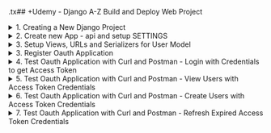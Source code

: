 .tx## +Udemy - Django A-Z Build and Deploy Web Project

<details>
<summary>1. Creating a New Django Project </summary>

# Creating a New Django Project

## Install venv

```py
python -m venv venv
```

## Activate venv

```py
# venv\Scripts\activate
source venv/bin/activate
```

## Install Django and other dependencies: django-rest-framework, django-filter, django-oauth-toolkit, mock, pillow

```py
python -m pip install django
pip install django
pip install django==5.0

pip install django-oauth-toolkit djangorestframework django-filter mock pillow
```

## Get dependencies

```py
pip freeze
```

```x
asgiref==3.8.1
certifi==2024.7.4
cffi==1.16.0
charset-normalizer==3.3.2
cryptography==42.0.8
Django==5.0.6
django-filter==24.2
django-oauth-toolkit==2.4.0
djangorestframework==3.15.2
idna==3.7
jwcrypto==1.5.6
mock==5.1.0
oauthlib==3.2.2
pillow==10.4.0
pycparser==2.22
pytz==2024.1
requests==2.32.3
sqlparse==0.5.0
typing_extensions==4.12.2
urllib3==2.2.2
```

## Save Dependencies to Requirements.txt

```py
pip freeze > requirements.txt
```

## Install requirements from Requirements.txt

```py
pip install -r requirements.txt
```

## Deactivate a virtual environment

```py
deactivate
```

## Create Django Project

```py
django-admin startproject demo .
```

## Make Migrations

```py
python manage.py makemigrations
python manage.py migrate
```

## Start Local Server

```py
python manage.py runserver
```

```x
Watching for file changes with StatReloader
Performing system checks...

System check identified no issues (0 silenced).
July 06, 2024 - 05:55:53
Django version 5.0.6, using settings 'demo.settings'
Starting development server at http://127.0.0.1:8000/
Quit the server with CONTROL-C.
```

![image](https://github.com/omeatai/src-AI-Software/assets/32337103/e81189b2-4869-47aa-93ee-94d9eb124349)

<img width="1515" alt="image" src="https://github.com/omeatai/src-AI-Software/assets/32337103/24a9a902-ea52-43f8-b97a-17e2ff864de7">

# #END</details>

<details>
<summary>2. Create new App - api and setup SETTINGS </summary>

# Create new App - api and setup SETTINGS

## Create App

```py
python manage.py startapp api
django-admin startapp api
```

### taskmate.settings:

## Add dependecies to installed apps

```py
# Application definition

INSTALLED_APPS = [
    'django.contrib.admin',
    'django.contrib.auth',
    'django.contrib.contenttypes',
    'django.contrib.sessions',
    'django.contrib.messages',
    'django.contrib.staticfiles',

    # apps
    'oauth2_provider',
    'rest_framework',
    'django_filters',
    'api',
]
```

## Add Oauth2 to Middlewares

```py
MIDDLEWARE = [
    'django.middleware.security.SecurityMiddleware',
    'django.contrib.sessions.middleware.SessionMiddleware',
    'django.middleware.common.CommonMiddleware',
    'django.middleware.csrf.CsrfViewMiddleware',
    'django.contrib.auth.middleware.AuthenticationMiddleware',
    'django.contrib.messages.middleware.MessageMiddleware',
    'django.middleware.clickjacking.XFrameOptionsMiddleware',
    'oauth2_provider.middleware.OAuth2TokenMiddleware',
]
```

## Setup Static and Media URL/ROOT, and React Frontend Folder

```py
import os

# Static files (CSS, JavaScript, Images)
# https://docs.djangoproject.com/en/5.0/howto/static-files/

STATIC_URL = '/django_static/'

MEDIA_ROOT = os.path.abspath(os.path.join(BASE_DIR, 'api', 'uploads'))
MEDIA_URL = '/uploads/'

FRONTEND_ROOT = os.path.abspath(os.path.join(BASE_DIR, '..', 'frontend', 'build'))
```

## Setup Oauth2 Settings and Permission

```py
# Authentication using OAuth 2.0
AUTHENTICATION_BACKENDS = (
    'oauth2_provider.backends.OAuth2Backend',
    'django.contrib.auth.backends.ModelBackend',
)

OAUTH2_PROVIDER = {
    'OAUTH2_BACKEND_CLASS': 'oauth2_provider.oauth2_backends.JSONOAuthLibCore',
    'SCOPES': {
        'read': 'Read scope',
        'write': 'Write scope',
        'groups': 'Access to your groups',
        'packages': 'Access to your packages',
    },
}

REST_FRAMEWORK = {
    'DEFAULT_AUTHENTICATION_CLASSES': (
        'oauth2_provider.contrib.rest_framework.OAuth2Authentication',
    ),
    'DEFAULT_PERMISSION_CLASSES': (
        'rest_framework.permissions.IsAuthenticated',
    ),
}

LOGIN_URL = '/admin/login/'

```

<img width="1515" alt="image" src="https://github.com/omeatai/src-AI-Software/assets/32337103/d9b32918-d09a-459e-8bd3-4c66246e0618">

# #END</details>

<details>
<summary>3. Setup Views, URLs and Serializers for User Model </summary>

# Setup Views, URLs and Serializers for User Model

### src-AI-Software/my_projects/07_django_react_apps/APP/demo/urls.py:

```py
"""
URL configuration for demo project.

The `urlpatterns` list routes URLs to views. For more information please see:
    https://docs.djangoproject.com/en/5.0/topics/http/urls/
Examples:
Function views
    1. Add an import:  from my_app import views
    2. Add a URL to urlpatterns:  path('', views.home, name='home')
Class-based views
    1. Add an import:  from other_app.views import Home
    2. Add a URL to urlpatterns:  path('', Home.as_view(), name='home')
Including another URLconf
    1. Import the include() function: from django.urls import include, path
    2. Add a URL to urlpatterns:  path('blog/', include('blog.urls'))
"""
from django.contrib import admin
from django.urls import path, include

urlpatterns = [
    path('admin/', admin.site.urls),
    path('oauth/', include('oauth2_provider.urls', namespace='oauth2_provider')),
    path('api/v1/', include('api.urls')),
]

```

### src-AI-Software/my_projects/07_django_react_apps/APP/api/urls.py:

```py
from django.urls import path
from .views import UserList, UserDetails

urlpatterns = [
    path('users/', UserList.as_view()),
    path('users/<pk>/', UserDetails.as_view()),
]

```

### src-AI-Software/my_projects/07_django_react_apps/APP/api/views.py:

```py
from django.shortcuts import render
from django.contrib.auth.models import User
from rest_framework import generics, permissions
from oauth2_provider.contrib.rest_framework import TokenHasReadWriteScope

from .serializers import UserSerializer
# Create the API views


class UserList(generics.ListCreateAPIView):
    permission_classes = [permissions.IsAuthenticated, TokenHasReadWriteScope]
    queryset = User.objects.all()
    serializer_class = UserSerializer


class UserDetails(generics.RetrieveAPIView):
    permission_classes = [permissions.IsAuthenticated, TokenHasReadWriteScope]
    queryset = User.objects.all()
    serializer_class = UserSerializer

```

### src-AI-Software/my_projects/07_django_react_apps/APP/api/serializers.py:

```py
from rest_framework import serializers
from django.contrib.auth.models import User


class UserSerializer(serializers.ModelSerializer):
    class Meta:
        model = User
        fields = ('username', 'email', "first_name", "last_name")

```

## Run Migration:

```py
python manage.py migration
python manage.py migrate
```

## Create SuperUser:

```x
python manage.py createsuperuser
```

## Run Server:

```x
python manage.py runserver
```

## Create Users in Admin:

![image](https://github.com/omeatai/src-AI-Software/assets/32337103/c863d17f-d0b0-439f-8a9c-85dbcacb4e6e)
![image](https://github.com/omeatai/src-AI-Software/assets/32337103/31eb84e3-977f-4916-b1db-e5664143b3e5)\

## Confirm Protected Site:

![image](https://github.com/omeatai/src-AI-Software/assets/32337103/c6209dcf-079d-40ac-92f2-88932c3b4cf0)


# #END</details>

<details>
<summary>3. Register Oauth Application </summary>

# Register Oauth Application

```x
http://localhost:8000/oauth/applications/
```

```x
Name: just a name of your choice
Client Type: confidential
Authorization Grant Type: Resource owner password-based
```

![image](https://github.com/omeatai/src-AI-Software/assets/32337103/7b9e6a69-27b6-4a24-bd7f-391b95b97535)
![image](https://github.com/omeatai/src-AI-Software/assets/32337103/a072ef6e-ddda-47e3-a38a-39779d90c3bf)
![image](https://github.com/omeatai/src-AI-Software/assets/32337103/fc7584c0-2a88-49b3-ba9a-f7eaf95f0c77)
![image](https://github.com/omeatai/src-AI-Software/assets/32337103/b4181812-5f85-4321-8f6c-c9676c399f8d)
![image](https://github.com/omeatai/src-AI-Software/assets/32337103/94fed201-7dbc-4444-be98-b27dae01bd8d)

![image](https://github.com/omeatai/src-AI-Software/assets/32337103/23c5eee3-cf11-4657-b8da-e5a82e5c95ff)
![image](https://github.com/omeatai/src-AI-Software/assets/32337103/f99927d0-4c62-4289-b2d3-e3827a742558)


# #END</details>

<details>
<summary>4. Test Oauth Application with Curl and Postman - Login with Credentials to get Access Token </summary>

# Test Oauth Application with Curl and Postman - Login with Credentials to get Access Token

## Using Curl

```x
curl -X POST -d "grant_type=password&username=<user_name>&password=<password>" -u"<client_id>:<client_secret>" http://localhost:8000/oauth/token/

curl -X POST -d '{
"grant_type":"password",
"username":"admin",
"password":"admin123password",
"client_id":"rzGJIhKkFgXB6be6hSlreQJwkZ0ZydNYp17Uh5EF",
"client_secret":"3iZH2l8ROdIR8ZxEeTZ0eOqV0H50dBMvEZLEl85T"}' http://localhost:8000/oauth/token/
```

```x
{
    "access_token": "gzxSZK63kpaAWmmVeNPDLrcSEVaDXF",
    "expires_in": 36000,
    "token_type": "Bearer",
    "scope": "read write groups packages",
    "refresh_token": "x1OQel3Rx575UdR1V12NkcnzsaQhph"
}
```

## Using Postman

```py
{
"grant_type":"password",
"username":"admin",
"password":"admin123password",
"client_id":"rzGJIhKkFgXB6be6hSlreQJwkZ0ZydNYp17Uh5EF",
"client_secret":"3iZH2l8ROdIR8ZxEeTZ0eOqV0H50dBMvEZLEl"
}
```

<img width="1415" alt="image" src="https://github.com/omeatai/src-AI-Software/assets/32337103/a386c0b9-c061-4e2a-9a9a-1c200f6f6204">

![image](https://github.com/omeatai/src-AI-Software/assets/32337103/62e33224-d721-44df-a888-e61c0fd5629a)
![image](https://github.com/omeatai/src-AI-Software/assets/32337103/a22c4f98-e53a-45f9-a6e7-d763c81f3d6e)
![image](https://github.com/omeatai/src-AI-Software/assets/32337103/274e0883-dbd5-48dd-b508-237fc17c44a4)
![image](https://github.com/omeatai/src-AI-Software/assets/32337103/122ce4fe-d849-4b97-b38d-2503cd06647e)

# #END</details>

<details>
<summary>5. Test Oauth Application with Curl and Postman - View Users with Access Token Credentials </summary>

# Test Oauth Application with Curl and Postman - View Users with Access Token Credentials

## Using Curl

```x
curl -H "Authorization: Bearer <your_access_token>" http://localhost:8000/users/

curl -H "Authorization: Bearer YdKYEFhex8LqLk4umjGuY77QX" http://localhost:8000/api/v1/users/
```

```x
[
    {"username":"admin","email":"admin@gmail.com","first_name":"","last_name":""},
    {"username":"admin2","email":"admin2@gmail.com","first_name":"","last_name":""},
    {"username":"admin3","email":"admin3@gmail.com","first_name":"","last_name":""}
] 
```

```x
curl -H "Authorization: Bearer <your_access_token>" http://localhost:8000/users/1/

curl -H "Authorization: Bearer YdKYEFhex8LqLk4umjGuY77QX" http://localhost:8000/api/v1/users/1/
```

```x
    {"username":"admin","email":"admin@gmail.com","first_name":"","last_name":""}
```

## Using Postman

<img width="1376" alt="image" src="https://github.com/omeatai/src-AI-Software/assets/32337103/87717caf-394a-4efe-9454-1dcede868179">
<img width="1376" alt="image" src="https://github.com/omeatai/src-AI-Software/assets/32337103/c9068454-d010-4d86-bbae-9e29653de1c0">
<img width="1376" alt="image" src="https://github.com/omeatai/src-AI-Software/assets/32337103/2ffd4346-47e2-4ac1-b514-0c1d8b80c117">
<img width="1376" alt="image" src="https://github.com/omeatai/src-AI-Software/assets/32337103/91e319c0-9eaa-4dab-8431-94687c627023">

# #END</details>

<details>
<summary>6. Test Oauth Application with Curl and Postman - Create Users with Access Token Credentials </summary>

# Test Oauth Application with Curl and Postman - Create Users with Access Token Credentials

## Using Curl

```x
curl -H "Authorization: Bearer <your_access_token>" -X POST -d"username=foo&password=bar&scope=write" http://localhost:8000/users/

curl -H "Authorization: Bearer cekmhyGiNE3ockaMaWSisc141pAzNy" -X POST -d"username=admin4&password=admin123password&scope=write" http://localhost:8000/api/v1/users/
```

```x
{"username":"admin4","email":"","first_name":"","last_name":""}   
```

## Using Postman

<img width="1376" alt="image" src="https://github.com/omeatai/src-AI-Software/assets/32337103/1b245a34-4968-4541-ac74-c1981cf83d72">
<img width="1376" alt="image" src="https://github.com/omeatai/src-AI-Software/assets/32337103/6be36a04-82f9-4597-bc68-b4f36664dddf">

![image](https://github.com/omeatai/src-AI-Software/assets/32337103/d33fb2a9-e606-43ea-96ed-9d42d1a25760)
![image](https://github.com/omeatai/src-AI-Software/assets/32337103/38ea5085-12ec-4c3d-ab1a-b41c99657cf3)

# #END</details>

<details>
<summary>7. Test Oauth Application with Curl and Postman - Refresh Expired Access Token Credentials </summary>

# Test Oauth Application with Curl and Postman - Refresh Expired Access Token Credentials

## Using Curl

```py

```

```py

```

```py

```

```py

```

```py

```

```py

```

```py

```

```py

```

```py

```

```py

```

# #END</details>
